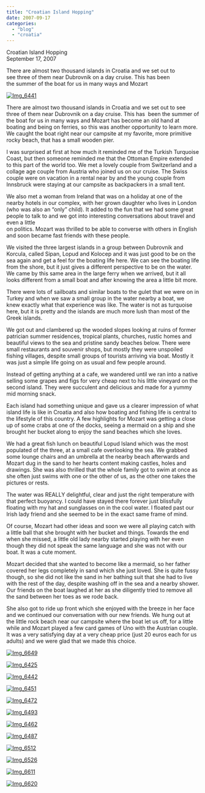```yaml
---
title: "Croatian Island Hopping"
date: 2007-09-17
categories: 
  - "blog"
  - "croatia"
---
```


Croatian Island Hopping  
September 17, 2007

There are almost two thousand islands in Croatia and we set out to  
see three of them near Dubrovnik on a day cruise. This has been  
the summer of the boat for us in many ways and Mozart

<!--more-->

[![Img_6441](https://pub-ac94b3f306b24c0dba4238943c97f2e1.r2.dev/soultravelers3/images/2008/02/27/img_6441.png "Img_6441")](https://pub-ac94b3f306b24c0dba4238943c97f2e1.r2.dev/photos/uncategorized/2008/02/27/img_6441.png)

There are almost two thousand islands in Croatia and we set out to see three of them near Dubrovnik on a day cruise. This has  been the summer of the boat for us in many ways and Mozart has become an old hand at boating and being on ferries, so this was another opportunity to learn more. We caught the boat right near our campsite at my favorite, more primitive rocky beach, that has a small wooden pier.

I was surprised at first at how much it reminded me of the Turkish Turquoise Coast, but then someone reminded me that the Ottoman Empire extended to this part of the world too. We met a lovely couple from Switzerland and a collage age couple from Austria who joined us on our cruise. The Swiss couple were on vacation in a rental near by and the young couple from Innsbruck were staying at our campsite as backpackers in a small tent.

We also met a woman from Ireland that was on a holiday at one of the nearby hotels in our complex, with her grown daughter who lives in London (who was also an “only” child). It added to the fun that we had some great people to talk to and we got into interesting conversations about travel and even a little  
on politics. Mozart was thrilled to be able to converse with others in English and soon became fast friends with these people.

We visited the three largest islands in a group between Dubrovnik and Korcula, called Sipan, Lopud and Kolocep and it was just good to be on the sea again and get a feel for the boating life here. We can see the boating life from the shore, but it just gives a different perspective to be on the water. We came by this same area in the large ferry when we arrived, but it all looks different from a small boat and after knowing the area a little bit more.

There were lots of sailboats and similar boats to the gulet that we were on in Turkey and when we saw a small group in the water nearby a boat, we knew exactly what that experience was like. The water is not as turquoise here, but it is pretty and the islands are much more lush than most of the Greek islands.

We got out and clambered up the wooded slopes looking at ruins of former patrician summer residences, tropical plants, churches, rustic homes and beautiful views to the sea and pristine sandy beaches below. There were small restaurants and souvenir shops, but mostly they were unspoiled fishing villages, despite small groups of tourists arriving via boat. Mostly it was just a simple life going on as usual and few people around.

Instead of getting anything at a cafe, we wandered until we ran into a native selling some grapes and figs for very cheap next to his little vineyard on the second island. They were succulent and delicious and made for a yummy mid morning snack.

Each island had something unique and gave us a clearer impression of what island life is like in Croatia and also how boating and fishing life is central to the lifestyle of this country. A few highlights for Mozart was getting a close up of some crabs at one of the docks, seeing a mermaid on a ship and she brought her bucket along to enjoy the sand beaches which she loves.

We had a great fish lunch on beautiful Lopud Island which was the most populated of the three, at a small cafe overlooking the sea. We grabbed some lounge chairs and an umbrella at the nearby beach afterwards and Mozart dug in the sand to her hearts content making castles, holes and drawings. She was also thrilled that the whole family got to swim at once as she often just swims with one or the other of us, as the other one takes the pictures or rests.

The water was REALLY delightful, clear and just the right temperature with that perfect buoyancy. I could have stayed there forever just blissfully floating with my hat and sunglasses on in the cool water. I floated past our Irish lady friend and she seemed to be in the exact same frame of mind.

Of course, Mozart had other ideas and soon we were all playing catch with a little ball that she brought with her bucket and things. Towards the end when she missed, a little old lady nearby started playing with her even though they did not speak the same language and she was not with our boat. It was a cute moment.

Mozart decided that she wanted to become like a mermaid, so her father covered her legs completely in sand which she just loved. She is quite fussy though, so she did not like the sand in her bathing suit that she had to live with the rest of the day, despite washing off in the sea and a nearby shower. Our friends on the boat laughed at her as she diligently tried to remove all the sand between her toes as we rode back.

She also got to ride up front which she enjoyed with the breeze in her face and we continued our conversation with our new friends. We hung out at the little rock beach near our campsite where the boat let us off, for a little while and Mozart played a few card games of Uno with the Austrian couple. It was a very satisfying day at a very cheap price (just 20 euros each for us adults) and we were glad that we made this choice.

[![Img_6649](https://pub-ac94b3f306b24c0dba4238943c97f2e1.r2.dev/soultravelers3/images/2008/02/27/img_6649.png "Img_6649")](https://pub-ac94b3f306b24c0dba4238943c97f2e1.r2.dev/photos/uncategorized/2008/02/27/img_6649.png)

[![Img_6425](https://pub-ac94b3f306b24c0dba4238943c97f2e1.r2.dev/soultravelers3/images/2008/02/27/img_6425.png "Img_6425")](https://pub-ac94b3f306b24c0dba4238943c97f2e1.r2.dev/photos/uncategorized/2008/02/27/img_6425.png)

[![Img_6442](https://pub-ac94b3f306b24c0dba4238943c97f2e1.r2.dev/soultravelers3/images/2008/02/27/img_6442.png "Img_6442")](https://pub-ac94b3f306b24c0dba4238943c97f2e1.r2.dev/photos/uncategorized/2008/02/27/img_6442.png)

[![Img_6451](https://pub-ac94b3f306b24c0dba4238943c97f2e1.r2.dev/soultravelers3/images/2008/02/27/img_6451.png "Img_6451")](https://pub-ac94b3f306b24c0dba4238943c97f2e1.r2.dev/photos/uncategorized/2008/02/27/img_6451.png)

[![Img_6472](https://pub-ac94b3f306b24c0dba4238943c97f2e1.r2.dev/soultravelers3/images/2008/02/27/img_6472.png "Img_6472")](https://pub-ac94b3f306b24c0dba4238943c97f2e1.r2.dev/photos/uncategorized/2008/02/27/img_6472.png)

[![Img_6493](https://pub-ac94b3f306b24c0dba4238943c97f2e1.r2.dev/soultravelers3/images/2008/02/27/img_6493.png "Img_6493")](https://pub-ac94b3f306b24c0dba4238943c97f2e1.r2.dev/photos/uncategorized/2008/02/27/img_6493.png)

[![Img_6462](https://pub-ac94b3f306b24c0dba4238943c97f2e1.r2.dev/soultravelers3/images/2008/02/27/img_6462.png "Img_6462")](https://pub-ac94b3f306b24c0dba4238943c97f2e1.r2.dev/photos/uncategorized/2008/02/27/img_6462.png)

[![Img_6487](https://pub-ac94b3f306b24c0dba4238943c97f2e1.r2.dev/soultravelers3/images/2008/02/27/img_6487.png "Img_6487")](https://pub-ac94b3f306b24c0dba4238943c97f2e1.r2.dev/photos/uncategorized/2008/02/27/img_6487.png)

[![Img_6512](https://pub-ac94b3f306b24c0dba4238943c97f2e1.r2.dev/soultravelers3/images/2008/02/27/img_6512.png "Img_6512")](https://pub-ac94b3f306b24c0dba4238943c97f2e1.r2.dev/photos/uncategorized/2008/02/27/img_6512.png)

[![Img_6526](https://pub-ac94b3f306b24c0dba4238943c97f2e1.r2.dev/soultravelers3/images/2008/02/27/img_6526.png "Img_6526")](https://pub-ac94b3f306b24c0dba4238943c97f2e1.r2.dev/photos/uncategorized/2008/02/27/img_6526.png)

[![Img_6611](https://pub-ac94b3f306b24c0dba4238943c97f2e1.r2.dev/soultravelers3/images/2008/02/27/img_6611.png "Img_6611")](https://pub-ac94b3f306b24c0dba4238943c97f2e1.r2.dev/photos/uncategorized/2008/02/27/img_6611.png)

[![Img_6620](https://pub-ac94b3f306b24c0dba4238943c97f2e1.r2.dev/soultravelers3/images/2008/02/27/img_6620.png "Img_6620")](https://pub-ac94b3f306b24c0dba4238943c97f2e1.r2.dev/photos/uncategorized/2008/02/27/img_6620.png)
